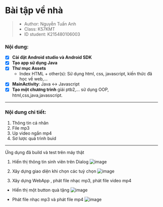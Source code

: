 # Bài tập về nhà
> - Author: Nguyễn Tuấn Anh 
> - Class: K57KMT
> - ID student: K215480106003
### Nội dung:
 - [x] **Cài đặt Android studio và Android SDK**
 - [x] **Tạo app sử dụng Java**
 - [x] **Thư mục Assets**
   - Index HTML + other(s): Sử dụng html, css, javascript, kiến thức đã học về web,...
 - [x] **MainActivity**: Java <-> Javascript
 - [x] **Tạo một chương trình** giải ptb2,... sử dụng OOP, html,css,java,javasscript.
------------------
### Nội dung chi tiết:
1. Thông tin cá nhân
2. File mp3
3. Up video ngắn mp4
4. Sơ lược quá trình buid
--------------------
Ứng dụng đã build và test trên máy thật
1. Hiển thị thông tin sinh viên trên Dialog
![image](https://github.com/user-attachments/assets/45d75b1f-1829-4c98-a9c7-326b795b46ab)

2. Xây dựng giao diện khi chọn các tuỳ chọn
![image](https://github.com/user-attachments/assets/e24bfadb-5cf8-432c-9cd6-917fa3787a6b)

3. Xây dựng WebApp , phát file nhạc mp3, phát file video mp4
- Hiển thị một button quà tặng
![image](https://github.com/user-attachments/assets/294bfd49-553f-4795-8774-b66df0a9437a)

- Phát file nhạc mp3 và phát file mp4
![image](https://github.com/user-attachments/assets/9460a7f1-2bbc-42d5-9f8d-17544a66538c)

  
  
